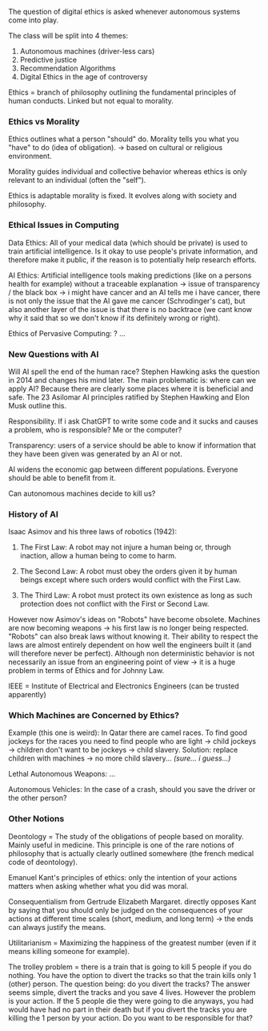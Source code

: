 The question of digital ethics is asked whenever autonomous systems come into play.

The class will be split into 4 themes:
1) Autonomous machines (driver-less cars)
2) Predictive justice
3) Recommendation Algorithms
4) Digital Ethics in the age of controversy

Ethics = branch of philosophy outlining the fundamental principles of human conducts. Linked but not equal to morality.

### Ethics vs Morality

Ethics outlines what a person "should" do.
Morality tells you what you "have" to do (idea of obligation). -> based on cultural or religious environment.

Morality guides individual and collective behavior whereas ethics is only relevant to an individual (often the "self").

Ethics is adaptable morality is fixed. It evolves along with society and philosophy.

### Ethical Issues in Computing

Data Ethics: All of your medical data (which should be private) is used to train artificial intelligence. Is it okay to use people's private information, and therefore make it public, if the reason is to potentially help research efforts.

AI Ethics: Artificial intelligence tools making predictions (like on a persons health for example) without a traceable explanation -> issue of transparency / the black box -> i might have cancer and an AI tells me i have cancer, there is not only the issue that the AI gave me cancer (Schrodinger's cat), but also another layer of the issue is that there is no backtrace (we cant know why it said that so we don't know if its definitely wrong or right).

Ethics of Pervasive Computing: ?
...

### New Questions with AI

Will AI spell the end of the human race? Stephen Hawking asks the question in 2014 and changes his mind later. The main problematic is: where can we apply AI? Because there are clearly some places where it is beneficial and safe. The 23 Asilomar AI principles ratified by Stephen Hawking and Elon Musk outline this. 

Responsibility. If i ask ChatGPT to write some code and it sucks and causes a problem, who is responsible? Me or the computer?

Transparency: users of a service should be able to know if information that they have been given was generated by an AI or not.

AI widens the economic gap between different populations. Everyone should be able to benefit from it.

Can autonomous machines decide to kill us?

### History of AI

Isaac Asimov and his three laws of robotics (1942):

1) The First Law: A robot may not injure a human being or, through inaction, allow a human being to come to harm.

2) The Second Law: A robot must obey the orders given it by human beings except where such orders would conflict with the First Law.

3) The Third Law: A robot must protect its own existence as long as such protection does not conflict with the First or Second Law.

However now Asimov's ideas on "Robots" have become obsolete. Machines are now becoming weapons -> his first law is no longer being respected. "Robots" can also break laws without knowing it. Their ability to respect the laws are almost entirely dependent on how well the engineers built it (and will therefore never be perfect). Although non deterministic behavior is not necessarily an issue from an engineering point of view -> it is a huge problem in terms of Ethics and for Johnny Law.

IEEE = Institute of Electrical and Electronics Engineers (can be trusted apparently)

### Which Machines are Concerned by Ethics?

Example (this one is weird): In Qatar there are camel races. To find good jockeys for the races you need to find people who are light -> child jockeys -> children don't want to be jockeys -> child slavery.
Solution: replace children with machines -> no more child slavery...
*(sure... i guess...)*

Lethal Autonomous Weapons: ...

Autonomous Vehicles: In the case of a crash, should you save the driver or the other person?

### Other Notions

Deontology = The study of the obligations of people based on morality. Mainly useful in medicine. This principle is one of the rare notions of philosophy that is actually clearly outlined somewhere (the french medical code of deontology).

Emanuel Kant's principles of ethics: only the intention of your actions matters when asking whether what you did was moral.

Consequentialism from Gertrude Elizabeth Margaret. directly opposes Kant by saying that you should only be judged on the consequences of your actions at different time scales (short, medium, and long term) -> the ends can always justify the means.

Utilitarianism = Maximizing the happiness of the greatest number (even if it means killing someone for example).

The trolley problem = there is a train that is going to kill 5 people if you do nothing. You have the option to divert the tracks so that the train kills only 1 (other) person. The question being: do you divert the tracks? The answer seems simple, divert the tracks and you save 4 lives. However the problem is your action. If the 5 people die they were going to die anyways, you had would have had no part in their death but if you divert the tracks you are killing the 1 person by your action. Do you want to be responsible for that?
